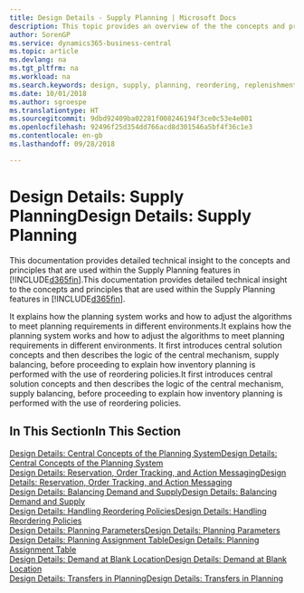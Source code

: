 ```yaml
---
title: Design Details - Supply Planning | Microsoft Docs
description: This topic provides an overview of the the concepts and principles that are used within the Supply Planning features in Business Central.
author: SorenGP
ms.service: dynamics365-business-central
ms.topic: article
ms.devlang: na
ms.tgt_pltfrm: na
ms.workload: na
ms.search.keywords: design, supply, planning, reordering, replenishment
ms.date: 10/01/2018
ms.author: sgroespe
ms.translationtype: HT
ms.sourcegitcommit: 9dbd92409ba02281f008246194f3ce0c53e4e001
ms.openlocfilehash: 92496f25d354dd766acd8d301546a5bf4f36c1e3
ms.contentlocale: en-gb
ms.lasthandoff: 09/28/2018

---
```

# <a name="design-details-supply-planning"></a><span data-ttu-id="1fcf3-103">Design Details: Supply Planning</span><span class="sxs-lookup"><span data-stu-id="1fcf3-103">Design Details: Supply Planning</span></span>
<span data-ttu-id="1fcf3-104">This documentation provides detailed technical insight to the concepts and principles that are used within the Supply Planning features in [!INCLUDE[d365fin](includes/d365fin_md.md)].</span><span class="sxs-lookup"><span data-stu-id="1fcf3-104">This documentation provides detailed technical insight to the concepts and principles that are used within the Supply Planning features in [!INCLUDE[d365fin](includes/d365fin_md.md)].</span></span>  

<span data-ttu-id="1fcf3-105">It explains how the planning system works and how to adjust the algorithms to meet planning requirements in different environments.</span><span class="sxs-lookup"><span data-stu-id="1fcf3-105">It explains how the planning system works and how to adjust the algorithms to meet planning requirements in different environments.</span></span> <span data-ttu-id="1fcf3-106">It first introduces central solution concepts and then describes the logic of the central mechanism, supply balancing, before proceeding to explain how inventory planning is performed with the use of reordering policies.</span><span class="sxs-lookup"><span data-stu-id="1fcf3-106">It first introduces central solution concepts and then describes the logic of the central mechanism, supply balancing, before proceeding to explain how inventory planning is performed with the use of reordering policies.</span></span>  

## <a name="in-this-section"></a><span data-ttu-id="1fcf3-107">In This Section</span><span class="sxs-lookup"><span data-stu-id="1fcf3-107">In This Section</span></span>  
[<span data-ttu-id="1fcf3-108">Design Details: Central Concepts of the Planning System</span><span class="sxs-lookup"><span data-stu-id="1fcf3-108">Design Details: Central Concepts of the Planning System</span></span>](design-details-central-concepts-of-the-planning-system.md)  
[<span data-ttu-id="1fcf3-109">Design Details: Reservation, Order Tracking, and Action Messaging</span><span class="sxs-lookup"><span data-stu-id="1fcf3-109">Design Details: Reservation, Order Tracking, and Action Messaging</span></span>](design-details-reservation-order-tracking-and-action-messaging.md)  
[<span data-ttu-id="1fcf3-110">Design Details: Balancing Demand and Supply</span><span class="sxs-lookup"><span data-stu-id="1fcf3-110">Design Details: Balancing Demand and Supply</span></span>](design-details-balancing-demand-and-supply.md)  
[<span data-ttu-id="1fcf3-111">Design Details: Handling Reordering Policies</span><span class="sxs-lookup"><span data-stu-id="1fcf3-111">Design Details: Handling Reordering Policies</span></span>](design-details-handling-reordering-policies.md)  
[<span data-ttu-id="1fcf3-112">Design Details: Planning Parameters</span><span class="sxs-lookup"><span data-stu-id="1fcf3-112">Design Details: Planning Parameters</span></span>](design-details-planning-parameters.md)  
[<span data-ttu-id="1fcf3-113">Design Details: Planning Assignment Table</span><span class="sxs-lookup"><span data-stu-id="1fcf3-113">Design Details: Planning Assignment Table</span></span>](design-details-planning-assignment-table.md)  
[<span data-ttu-id="1fcf3-114">Design Details: Demand at Blank Location</span><span class="sxs-lookup"><span data-stu-id="1fcf3-114">Design Details: Demand at Blank Location</span></span>](design-details-demand-at-blank-location.md)  
[<span data-ttu-id="1fcf3-115">Design Details: Transfers in Planning</span><span class="sxs-lookup"><span data-stu-id="1fcf3-115">Design Details: Transfers in Planning</span></span>](design-details-transfers-in-planning.md)

